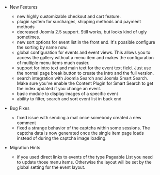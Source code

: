 - New Features
	- new highly customizable checkout and cart feature. 
	- plugin system for surcharges, shipping methods and payment methods
	- decreased Joomla 2.5 support. Still works, but looks kind of ugly sometimes.	
	- new sort options for event list in the front end. It's possible configure the sorting by name now.
	- global configuration for events and event views. This allows you to access the gallery without a menu item and makes the configuration of multiple menu items much easier.
	- support for intro text and main text for the event text field. Just use the normal page break button to create the intro and the full version.	
	- search integration with Joomla Search and Joomla Smart Search. Make sure you've enable the Content Plugin for Smart Search to get the index updated if you change an event.
	- basic module to display images of a specific event
	- ability to filter, search and sort event list in back end

- Bug Fixes
	- fixed issue with sending a mail once somebody created a new comment
	- fixed a strange behavior of the captcha within some sessions. The captcha data is now generated once the single item page loads instead of during the captcha image loading.

- Migration Hints
	- if you used direct links to events of the type Pageable List you need to update those menu items. Otherwise the layout will be set by the global setting for the event layout.
